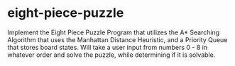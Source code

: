 # eight-piece-puzzle
Implement the Eight Piece Puzzle Program that utilizes the A* Searching Algorithm that uses the Manhattan Distance Heuristic,  and a Priority Queue that stores board states. Will take a user input from numbers 0 - 8 in whatever order and solve the puzzle, while determining if it is solvable.
